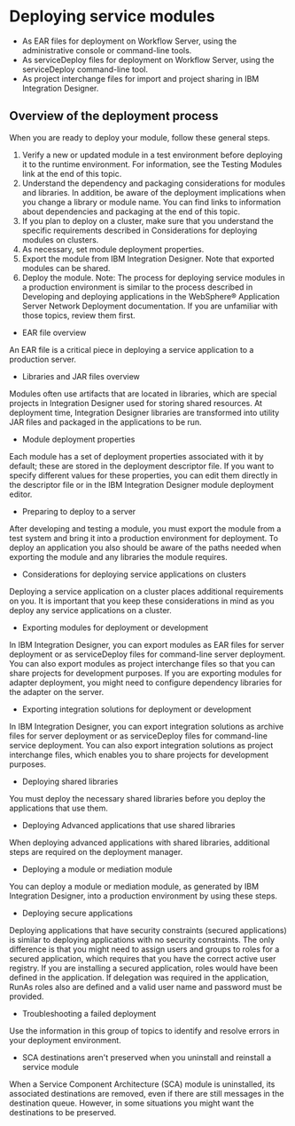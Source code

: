 <!-- image -->

# Deploying service modules

- As EAR files for deployment on Workflow Server,
using the administrative console or command-line tools.
- As serviceDeploy files for deployment on Workflow Server, using the serviceDeploy command-line tool.
- As project interchange files for import and project sharing in IBM Integration
Designer.

## Overview of the deployment process

When you are ready to deploy your module, follow these general steps.

1. Verify a new or updated module in a test environment before deploying it to the runtime
environment. For information, see the Testing Modules link at the end of this
topic.
2. Understand the dependency and packaging considerations for modules and libraries. In addition,
be aware of the deployment implications when you change a library or module name. You can find links
to information about dependencies and packaging at the end of this topic.
3. If you plan to deploy on a cluster, make sure that you understand the specific requirements
described in Considerations for deploying modules on clusters.
4. As necessary, set module deployment properties.
5. Export the module from IBM Integration Designer. Note that exported modules can be shared.
6. Deploy the module. Note: The process for deploying service modules
in a production environment is similar to the process described in Developing and deploying
applications in the WebSphere® Application Server
Network Deployment documentation. If you are unfamiliar with those topics, review them
first.

- EAR file overview

An EAR file is a critical piece in deploying a service application to a production server.
- Libraries and JAR files overview

Modules often use artifacts that are located in libraries, which are special projects in Integration Designer used for storing shared resources. At deployment time, Integration Designer libraries are transformed into utility JAR files and packaged in the applications to be run.
- Module deployment properties

Each module has a set of deployment properties associated with it by default; these are stored in the deployment descriptor file. If you want to specify different values for these properties, you can edit them directly in the descriptor file or in the IBM Integration Designer module deployment editor.
- Preparing to deploy to a server

After developing and testing a module, you must export the module from a test system and bring it into a production environment for deployment. To deploy an application you also should be aware of the paths needed when exporting the module and any libraries the module requires.
- Considerations for deploying service applications on clusters

Deploying a service application on a cluster places additional requirements on you. It is important that you keep these considerations in mind as you deploy any service applications on a cluster.
- Exporting modules for deployment or development

In IBM Integration Designer, you can export modules as EAR files for server deployment or as serviceDeploy files for command-line server deployment. You can also export modules as project interchange files so that you can share projects for development purposes. If you are exporting modules for adapter deployment, you might need to configure dependency libraries for the adapter on the server.
- Exporting integration solutions for deployment or development

In IBM Integration Designer, you can export integration solutions as archive files for server deployment or as serviceDeploy files for command-line service deployment. You can also export integration solutions as project interchange files, which enables you to share projects for development purposes.
- Deploying shared libraries

You must deploy the necessary shared libraries before you deploy the applications that use them.
- Deploying Advanced applications that use shared libraries

When deploying advanced applications with shared libraries, additional steps are required on the deployment manager.
- Deploying a module or mediation module

You can deploy a module or mediation module, as generated by IBM Integration Designer, into a production environment by using these steps.
- Deploying secure applications

Deploying applications that have security constraints (secured applications) is similar to deploying applications with no security constraints. The only difference is that you might need to assign users and groups to roles for a secured application, which requires that you have the correct active user registry. If you are installing a secured application, roles would have been defined in the application. If delegation was required in the application, RunAs roles also are defined and a valid user name and password must be provided.
- Troubleshooting a failed deployment

Use the information in this group of topics to identify and resolve errors in your deployment environment.
- SCA destinations aren't preserved when you uninstall and reinstall a service module

When a Service Component Architecture (SCA) module is uninstalled, its associated destinations are removed, even if there are still messages in the destination queue. However, in some situations you might want the destinations to be preserved.